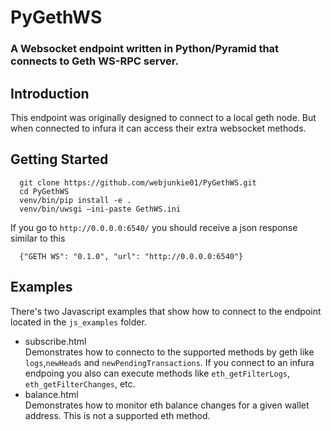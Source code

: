 # PyGethWS
### A Websocket endpoint written in Python/Pyramid that connects to Geth WS-RPC server.

## Introduction
This endpoint was originally designed to connect to a local geth node. But when connected to infura it can access their extra websocket methods.

## Getting Started
```
  git clone https://github.com/webjunkie01/PyGethWS.git
  cd PyGethWS
  venv/bin/pip install -e .
  venv/bin/uwsgi —ini-paste GethWS.ini
```
If you go to `http://0.0.0.0:6540/` you should receive a json response similar to this
```
  {"GETH WS": "0.1.0", "url": "http://0.0.0.0:6540"}
```

## Examples

There's two Javascript examples that show how to connect to the endpoint located in the `js_examples` folder.

* subscribe.html  
Demonstrates how to connecto to the supported methods by geth like `logs`,`newHeads` and `newPendingTransactions`. If you connect to an infura endpoing you also can execute methods like `eth_getFilterLogs`, `eth_getFilterChanges`, etc.
* balance.html  
Demonstrates how to monitor eth balance changes for a given wallet address. This is not a supported eth method.